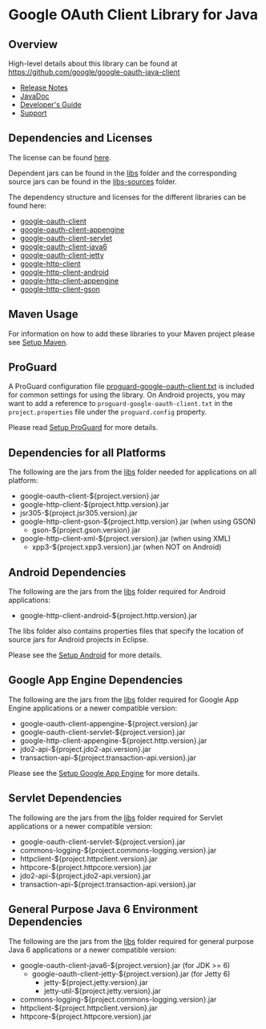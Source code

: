 # Google OAuth Client Library for Java

## Overview

High-level details about this library can be found at
https://github.com/google/google-oauth-java-client

* [Release Notes][release-notes]
* [JavaDoc][javadoc]
* [Developer's Guide][developers-guide]
* [Support][support]

## Dependencies and Licenses

The license can be found [here](LICENSE.txt).

Dependent jars can be found in the [libs](libs) folder and the corresponding source jars can be
found in the [libs-sources](libs-sources) folder.

The dependency structure and licenses for the different libraries can be found here:

* [google-oauth-client](dependencies/google-oauth-client-dependencies.html)
* [google-oauth-client-appengine](dependencies/google-oauth-client-appengine-dependencies.html)
* [google-oauth-client-servlet](dependencies/google-oauth-client-servlet-dependencies.html)
* [google-oauth-client-java6](dependencies/google-oauth-client-java6-dependencies.html)
* [google-oauth-client-jetty](dependencies/google-oauth-client-jetty-dependencies.html)
* [google-http-client](dependencies/google-http-client-dependencies.html)
* [google-http-client-android](dependencies/google-http-client-android-dependencies.html)
* [google-http-client-appengine](dependencies/google-http-client-appengine-dependencies.html)
* [google-http-client-gson](dependencies/google-http-client-gson-dependencies.html)

## Maven Usage

For information on how to add these libraries to your Maven project please see
[Setup Maven][setup-maven].

## ProGuard

A ProGuard configuration file [proguard-google-oauth-client.txt](proguard-google-oauth-client.txt)
is included for common settings for using the library. On Android projects, you may want to add a
reference to `proguard-google-oauth-client.txt` in the `project.properties` file under the
`proguard.config` property.

Please read [Setup ProGuard][proguard-setup] for more details.

## Dependencies for all Platforms

The following are the jars from the [libs](libs) folder needed for applications on all platform:

* google-oauth-client-${project.version}.jar
* google-http-client-${project.http.version}.jar
* jsr305-${project.jsr305.version}.jar
* google-http-client-gson-${project.http.version}.jar (when using GSON)
  * gson-${project.gson.version}.jar
* google-http-client-xml-${project.version}.jar (when using XML)
  * xpp3-${project.xpp3.version}.jar (when NOT on Android)

## Android Dependencies

The following are the jars from the [libs](libs) folder required for Android applications:

* google-http-client-android-${project.http.version}.jar

The libs folder also contains properties files that specify the location of source jars for Android
projects in Eclipse.

Please see the [Setup Android][android-setup] for more details.

## Google App Engine Dependencies

The following are the jars from the [libs](libs) folder required for Google App Engine applications
or a newer compatible version:

* google-oauth-client-appengine-${project.version}.jar
* google-oauth-client-servlet-${project.version}.jar
* google-http-client-appengine-${project.http.version}.jar
* jdo2-api-${project.jdo2-api.version}.jar
* transaction-api-${project.transaction-api.version}.jar

Please see the [Setup Google App Engine][appengine-setup] for more details.

## Servlet Dependencies

The following are the jars from the [libs](libs) folder required for Servlet applications or a newer
compatible version:

* google-oauth-client-servlet-${project.version}.jar
* commons-logging-${project.commons-logging.version}.jar
* httpclient-${project.httpclient.version}.jar
* httpcore-${project.httpcore.version}.jar
* jdo2-api-${project.jdo2-api.version}.jar
* transaction-api-${project.transaction-api.version}.jar

## General Purpose Java 6 Environment Dependencies

The following are the jars from the [libs](libs) folder required for general purpose Java 6
applications or a newer compatible version:

* google-oauth-client-java6-${project.version}.jar (for JDK >= 6)
  * google-oauth-client-jetty-${project.version}.jar (for Jetty 6)
    * jetty-${project.jetty.version}.jar
    * jetty-util-${project.jetty.version}.jar
* commons-logging-${project.commons-logging.version}.jar
* httpclient-${project.httpclient.version}.jar
* httpcore-${project.httpcore.version}.jar

[release-notes]: https://github.com/google/google-oauth-java-client/releases/tag/${project.version}
[javadoc]: https://google.github.io/google-oauth-java-client/releases/${project.version}/javadoc/index.html
[developers-guide]: https://developers.google.com/api-client-library/java/google-oauth-java-client/
[support]: https://developers.google.com/api-client-library/java/google-oauth-java-client/support
[setup-maven]: https://developers.google.com/api-client-library/java/google-oauth-java-client/setup#maven
[proguard-setup]: https://developers.google.com/api-client-library/java/google-http-java-client/setup#proguard
[android-setup]: https://developers.google.com/api-client-library/java/google-http-java-client/setup#android
[appengine-setup]: https://developers.google.com/api-client-library/java/google-oauth-java-client/setup#google_app_engine

